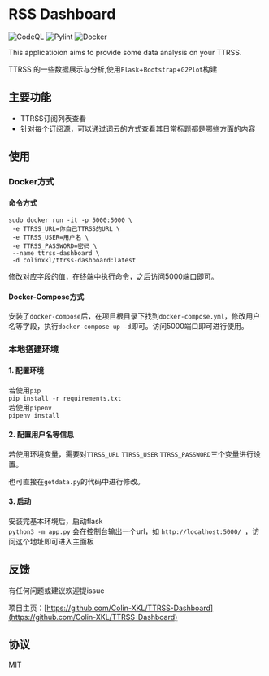 # RSS Dashboard

![CodeQL](https://github.com/Colin-XKL/TTRSS-Dashboard/workflows/CodeQL/badge.svg)
![Pylint](https://github.com/Colin-XKL/TTRSS-Dashboard/workflows/Pylint/badge.svg)
![Docker](https://github.com/Colin-XKL/TTRSS-Dashboard/workflows/Docker/badge.svg)

This applicatioion aims to provide some data analysis on your TTRSS.

TTRSS 的一些数据展示与分析,使用`Flask`+`Bootstrap`+`G2Plot`构建

## 主要功能

* TTRSS订阅列表查看
* 针对每个订阅源，可以通过词云的方式查看其日常标题都是哪些方面的内容

## 使用

### Docker方式

#### 命令方式

```shell
sudo docker run -it -p 5000:5000 \
 -e TTRSS_URL=你自己TTRSS的URL \
 -e TTRSS_USER=用户名 \
 -e TTRSS_PASSWORD=密码 \
 --name ttrss-dashboard \
 -d colinxkl/ttrss-dashboard:latest
```

修改对应字段的值，在终端中执行命令，之后访问5000端口即可。

#### Docker-Compose方式

安装了`docker-compose`后，在项目根目录下找到`docker-compose.yml`，修改用户名等字段，执行`docker-compose up -d`即可。访问5000端口即可进行使用。

### 本地搭建环境

#### 1. 配置环境

若使用`pip`  
`pip install -r requirements.txt`  
若使用`pipenv`  
`pipenv install`

#### 2. 配置用户名等信息

若使用环境变量，需要对`TTRSS_URL`  `TTRSS_USER`  `TTRSS_PASSWORD`三个变量进行设置。

也可直接在`getdata.py`的代码中进行修改。

#### 3. 启动

安装完基本环境后，启动flask  
`python3 -m app.py`
会在控制台输出一个url，如 `http://localhost:5000/ `，访问这个地址即可进入主面板

## 反馈

有任何问题或建议欢迎提issue

项目主页：[https://github.com/Colin-XKL/TTRSS-Dashboard](https://github.com/Colin-XKL/TTRSS-Dashboard)

## 协议

MIT
